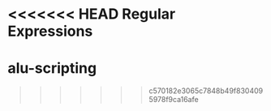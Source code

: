 <<<<<<< HEAD
Regular Expressions
=======
# alu-scripting
>>>>>>> c570182e3065c7848b49f8304095978f9ca16afe
